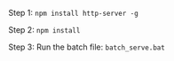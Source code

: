 Step 1: `npm install http-server -g`

Step 2: `npm install`

Step 3: Run the batch file: `batch_serve.bat`
